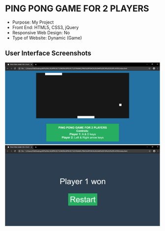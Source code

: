 # PING PONG GAME FOR 2 PLAYERS

* Purpose: My Project
* Front End: HTML5, CSS3, jQuery
* Responsive Web Design: No
* Type of Website: Dynamic (Game)

<h2> User Interface Screenshots </h2> 
  <img src="SCREENSHOTS/PIC1.png">
    
  <img src="SCREENSHOTS/PIC2.png">
  